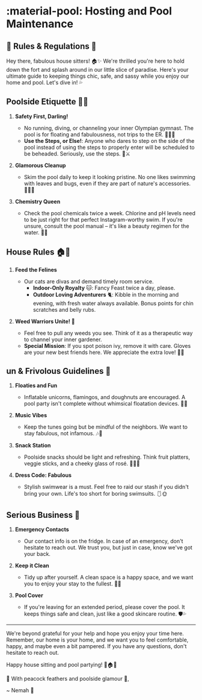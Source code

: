 # :material-pool: Hosting and Pool Maintenance

## 🌴 Rules & Regulations 🌴

Hey there, fabulous house sitters! 🏠✨ We're thrilled you're here to hold down the fort and splash around in our little slice of paradise. Here's your ultimate guide to keeping things chic, safe, and sassy while you enjoy our home and pool. Let's dive in! 💦

## Poolside Etiquette 🌊💅

1. **Safety First, Darling!**
    - No running, diving, or channeling your inner Olympian gymnast. The pool is for floating and fabulousness, not trips to the ER. 💁‍♀️🚫
    - **Use the Steps, or Else!**: Anyone who dares to step on the side of the pool instead of using the steps to properly enter will be scheduled to be beheaded. Seriously, use the steps. 👑⚔️

2. **Glamorous Cleanup**
    - Skim the pool daily to keep it looking pristine. No one likes swimming with leaves and bugs, even if they are part of nature's accessories. 🏊‍♂️✨

3. **Chemistry Queen**
    - Check the pool chemicals twice a week. Chlorine and pH levels need to be just right for that perfect Instagram-worthy swim. If you're unsure, consult the pool manual – it's like a beauty regimen for the water. 🧪💧

## House Rules 🏠🎉

1. **Feed the Felines**
    - Our cats are divas and demand timely room service.
        - **Indoor-Only Royalty** 🐱: Fancy Feast twice a day, please.
        - **Outdoor Loving Adventurers** 🐈: Kibble in the morning and evening, with fresh water always available. Bonus points for chin scratches and belly rubs.

2. **Weed Warriors Unite! 🌱**
    - Feel free to pull any weeds you see. Think of it as a therapeutic way to channel your inner gardener.
    - **Special Mission**: If you spot poison ivy, remove it with care. Gloves are your new best friends here. We appreciate the extra love! 💚🧤

## un & Frivolous Guidelines 🎈

1. **Floaties and Fun**
    - Inflatable unicorns, flamingos, and doughnuts are encouraged. A pool party isn't complete without whimsical floatation devices. 🦄🍩

2. **Music Vibes**
    - Keep the tunes going but be mindful of the neighbors. We want to stay fabulous, not infamous. 🎶🌟

3. **Snack Station**
    - Poolside snacks should be light and refreshing. Think fruit platters, veggie sticks, and a cheeky glass of rosé. 🍇🥒🍷

4. **Dress Code: Fabulous**
    - Stylish swimwear is a must. Feel free to raid our stash if you didn't bring your own. Life's too short for boring swimsuits. 🩱🌞

## Serious Business 💼

1. **Emergency Contacts**
    - Our contact info is on the fridge. In case of an emergency, don't hesitate to reach out. We trust you, but just in case, know we've got your back.

2. **Keep it Clean**
    - Tidy up after yourself. A clean space is a happy space, and we want you to enjoy your stay to the fullest. 🧹🌟

3. **Pool Cover**
    - If you're leaving for an extended period, please cover the pool. It keeps things safe and clean, just like a good skincare routine. 🛡️💦

---

We're beyond grateful for your help and hope you enjoy your time here. Remember, our home is your home, and we want you to feel comfortable, happy, and maybe even a bit pampered. If you have any questions, don't hesitate to reach out.

Happy house sitting and pool partying! 🌴🏠✨

🦚 With peacock feathers and poolside glamour 🦚,

~ Nemah 🌟
